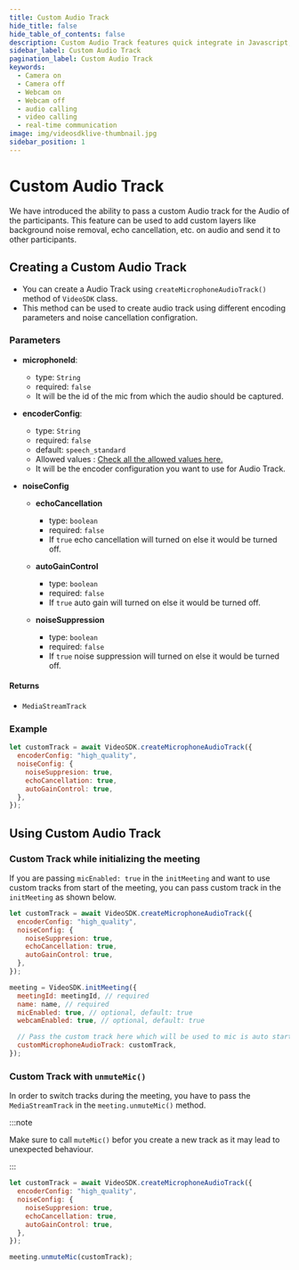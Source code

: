 ```yaml
---
title: Custom Audio Track
hide_title: false
hide_table_of_contents: false
description: Custom Audio Track features quick integrate in Javascript, React JS, Android, IOS, React Native, Flutter with Video SDK to add live video & audio conferencing to your applications.
sidebar_label: Custom Audio Track
pagination_label: Custom Audio Track
keywords:
  - Camera on
  - Camera off
  - Webcam on
  - Webcam off
  - audio calling
  - video calling
  - real-time communication
image: img/videosdklive-thumbnail.jpg
sidebar_position: 1
---
```


# Custom Audio Track

We have introduced the ability to pass a custom Audio track for the Audio of the participants. This feature can be used to add custom layers like background noise removal, echo cancellation, etc. on audio and send it to other participants.

## Creating a Custom Audio Track

- You can create a Audio Track using `createMicrophoneAudioTrack()` method of `VideoSDK` class.
- This method can be used to create audio track using different encoding parameters and noise cancellation configration.

### Parameters

- **microphoneId**:

  - type: `String`
  - required: `false`
  - It will be the id of the mic from which the audio should be captured.

- **encoderConfig**:

  - type: `String`
  - required: `false`
  - default: `speech_standard`
  - Allowed values : [Check all the allowed values here.](./encoding-profiles#encoding-profiles-for-audio-track)
  - It will be the encoder configuration you want to use for  Audio Track.

- **noiseConfig**

  - **echoCancellation**

    - type: `boolean`
    - required: `false`
    - If `true` echo cancellation will turned on else it would be turned off.

  - **autoGainControl**

    - type: `boolean`
    - required: `false`
    - If `true` auto gain will turned on else it would be turned off.

  - **noiseSuppression**
    - type: `boolean`
    - required: `false`
    - If `true` noise suppression will turned on else it would be turned off.

#### Returns

- `MediaStreamTrack`

### Example

```javascript
let customTrack = await VideoSDK.createMicrophoneAudioTrack({
  encoderConfig: "high_quality",
  noiseConfig: {
    noiseSuppresion: true,
    echoCancellation: true,
    autoGainControl: true,
  },
});
```

## Using Custom Audio Track

### Custom Track while initializing the meeting

If you are passing `micEnabled: true` in the `initMeeting` and want to use custom tracks from start of the meeting, you can pass custom track in the `initMeeting` as shown below.

```javascript
let customTrack = await VideoSDK.createMicrophoneAudioTrack({
  encoderConfig: "high_quality",
  noiseConfig: {
    noiseSuppresion: true,
    echoCancellation: true,
    autoGainControl: true,
  },
});

meeting = VideoSDK.initMeeting({
  meetingId: meetingId, // required
  name: name, // required
  micEnabled: true, // optional, default: true
  webcamEnabled: true, // optional, default: true

  // Pass the custom track here which will be used to mic is auto started
  customMicrophoneAudioTrack: customTrack,
});
```

### Custom Track with `unmuteMic()`

In order to switch tracks during the meeting, you have to pass the `MediaStreamTrack` in the `meeting.unmuteMic()` method.

:::note

Make sure to call `muteMic()` befor you create a new track as it may lead to unexpected behaviour.

:::

```javascript
let customTrack = await VideoSDK.createMicrophoneAudioTrack({
  encoderConfig: "high_quality",
  noiseConfig: {
    noiseSuppresion: true,
    echoCancellation: true,
    autoGainControl: true,
  },
});

meeting.unmuteMic(customTrack);
```

